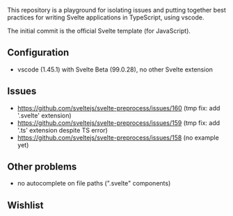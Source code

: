 This repository is a playground for isolating issues and putting together best practices for writing Svelte applications in TypeScript, using vscode.

The initial commit is the official Svelte template (for JavaScript).

## Configuration

- vscode (1.45.1) with Svelte Beta (99.0.28), no other Svelte extension

## Issues

- https://github.com/sveltejs/svelte-preprocess/issues/160 (tmp fix: add '.svelte' extension)
- https://github.com/sveltejs/svelte-preprocess/issues/159 (tmp fix: add '.ts' extension despite TS error)
- https://github.com/sveltejs/svelte-preprocess/issues/158 (no example yet)

## Other problems

- no autocomplete on file paths (".svelte" components)

## Wishlist
